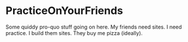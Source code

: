 # PracticeOnYourFriends
Some quiddy pro-quo stuff going on here. My friends need sites. I need practice. I build them sites. They buy me pizza (ideally). 
